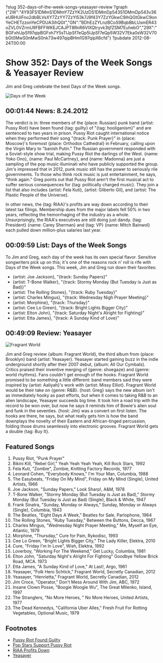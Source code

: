 ?slug 352-days-of-the-week-songs-yeasayer-review
?graph {"2W":"4Y93FS1DMmS1DMmY7ZzYK2UzDS1DMmDp543S1DMmDp543v36eUBHUiFno2dbBLVsXY7ZzYY7ZzYl53k7J9f43Y7ZzYGkwC9ihQGtGkwC9onYeCHETzzonYeCPDUA3ihQGt","GN":"BDhEzZYLnzBCoS9BqbBbLUsmER43oZVL0VZrmU9FBFFWKEJCAJPT8RnR6VlXQtryvk3tjfZSM7EuhebO","29X":"BGFxhlJpSf97qipBGFxh7Y5sTlJpSf7eQp5lJpSf7eQp5W32V7Eka0sW32V70bGt0MwS0nMwS0nk73w497qipBHm1G97qipX6cfd"}
?pubdate 2012-08-24T00:00

# Show 352: Days of the Week Songs & Yeasayer Review
Jim and Greg celebrate the best Days of the Week songs.

![Days of the Week](https://static.soundopinions.org/images/2012/daysoftheweek.jpg)

## 00:01:44 News: 8.24.2012
The verdict is in: three members of the {place: Russian} punk band {artist: Pussy Riot} have been found {tag: guilty} of "{tag: hooliganism}" and are sentenced to two years in prison. Pussy Riot caught international notice when they performed their song "{track: Punk Prayer}" in {place: Moscow}'s foremost {place: Orthodox Cathedral} in February, calling upon the Virgin Mary to "banish Putin." The Russian government responded with a Soviet-style show trial, making Pussy Riot the darlings of the West. {name: Yoko Ono}, {name: Paul McCartney}, and {name: Madonna} are just a sampling of the pop music illuminati who have publicly supported the group. Jim's impressed that in 2012, punk music still has the power to seriously rile governments. To those who think rock music is just entertainment, he says, "think again." Greg points out that Pussy Riot aren't the first musical act to suffer serious consequences for {tag: politically charged music}. They join a list that also includes {artist: Fela Kuti}, {artist: Gilberto Gil}, and {artist: The Plastic People of the Universe}.

In other news, the {tag: RIAA}'s profits are way down according to their latest tax filings. Membership dues from the major labels fell 50% in two years, reflecting the hemorrhaging of the industry as a whole. Unsurprisingly, the RIAA's executives are still doing just dandy. {tag: President} {name: Carey Sherman} and {tag: VP} {name: Mitch Bainwol} each pulled down million-plus salaries last year.

## 00:09:59 List: Days of the Week Songs
To Jim and Greg, each day of the week has its own special flavor. Sensitive songwriters pick up on this; it's one of the reasons rock n' roll is rife with Days of the Week songs. This week, Jim and Greg run down their favorites:

- {artist: Joe Jackson}, "{track: Sunday Papers}"
- {artist: T-Bone Walker}, "{track: Stormy Monday (But Tuesday is Just as Bad)}"
- {artist: The Rolling Stones}, "{track: Ruby Tuesday}"
- {artist: Charles Mingus}, "{track: Wednesday Nigh Prayer Meeting}"
- {artist: Morphine}, "{track: Thursday}"
- {artist: Cee Lo Green}, "{track: Bright Lights Bigger City}"
- {artist: Elton John}, "{track: Saturday Night's Alright for Fighting}"
- {artist: Etta James}, "{track: A Sunday Kind of Love}"

## 00:49:09 Review: Yeasayer
![Fragrant World](https://static.soundopinions.org/assets/352/29X0.jpg)

Jim and Greg review {album: Fragrant World}, the third album from {place: Brooklyn} band {artist: Yeasayer}. Yeasayer started gaining buzz in the indie underground shortly after their 2007 debut, {album: All Our Cymbals}. Critics praised their inventive merging of {genre: shoegaze} and {genre: world rhythms}. Fans couldn't get enough of the hooks. Fragrant World promised to be something a little different: band members said they were inspired by {artist: Aaliyah}'s work with {artist: Missy Elliot}. Fragrant World would be their take on {genre: R&B}. {host: Greg} says the new album isn't as immediately hooky as past efforts, but when it comes to taking R&B to an alien landscape, Yeasayer succeeds big time. It took him a road trip with the record to be won over, but now he says it reminds him of Bowie's alien soul and funk in the seventies. {host: Jim} was a convert on first listen. The hooks are there, he says, but what really gets him is how the band downplays the novelty of their Eastern and African-tinged percussion, folding those drums seamlessly into electronic grooves. Fragrant World gets a double {tag: Buy It}.

## Featured Songs
1. Pussy Riot, "Punk Prayer"
2. Bikini Kill, "Rebel Girl," Yeah Yeah Yeah Yeah, Kill Rock Stars, 1992
3. Fela Kuti, "Zombie", Zombie, Knitting Factory Records, 1977
4. Leonard Cohen, "Everybody Knows," I'm Your Man, Columbia, 1988
5. The Easybeats, "Friday On My Mind", Friday on My Mind (Single), United Artists, 1966
6. Joe Jackson, "Sunday Papers," Look Sharp!, A&M, 1978
7. T-Bone Walker, "Stormy Monday (But Tuesday is Just as Bad)," Stormy Monday (But Tuesday is Just as Bad) (Single), Black & White, 1947
8. Frank Sinatra, "Sunday, Monday or Always," Sunday, Monday or Always (Single), Columbia, 1943
9. The Beatles, "Eight Days A Week," Beatles for Sale, Parlophone, 1964
10. The Rolling Stones, "Ruby Tuesday," Between the Buttons, Decca, 1967
11. Charles Mingus, "Wednesday Night Prayer Meeting," Me, Myself an Eye, Atlantic, 1979
12. Morphine, "Thursday," Cure for Pain, Rykodisc, 1993
13. Cee Lo Green, "Bright Lights Bigger City," The Lady Killer, Elektra, 2010
14. Cure, "Friday I'm In Love", Wish, Elektra, 1992
15. Loverboy, "Working For The Weekend," Get Lucky, Columbia, 1981
16. Elton John, "Saturday Night's Alright For Fighting" Goodbye Yellow Brick Road, MCA. 1973
17. Etta James, "A Sunday Kind of Love," At Last!, Argo, 1961
18. Yeasayer, "Folk Hero Schtick," Fragrant World, Secretly Canadian, 2012
19. Yeasayer, "Henrietta," Fragrant World, Secretly Canadian, 2012
20. Jim Croce, "Operator," Don't Mess Around With Jim, ABC, 1972
21. Insane Clown Posse, "Boogie Woogie Wu", The Great Milenko, Island, 1997
22. The Stranglers, "No More Heroes, " No More Heroes, United Artists, 1977
23. The Dead Kennedys, "California Uber Alles," Fresh Fruit For Rotting Vegetables, Optional Music, 1979

## Footnotes
- [Pussy Riot Found Guilty](http://www.theguardian.com/music/2012/aug/17/pussy-riot-sentenced-prison-putin)
- [Pop Stars Support Pussy Riot](http://www.theguardian.com/world/2012/jul/27/pussy-riot-stars-get-behind-band)
- [RIAA Profits Down](http://www.hypebot.com/hypebot/2012/08/despite-a-huge-drop-in-revenue-riaa-execs-still-see-large-payouts.html)
- [Yeasayer](http://blog.yeasayer.net/)
